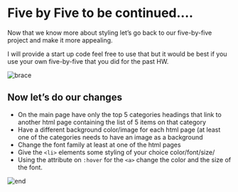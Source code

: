 # Five by Five to be continued....

Now that we know more about styling let’s go back to our five-by-five project and make it more appealing.

I will provide a start up code feel free to use that but it would be best if you use your own five-by-five that you did for the past HW.

![brace](http://www.quickmeme.com/img/10/10ce2fc1c9ce11e624670026c9b519ac893476fad058d1ab5154473d955fe160.jpg)

## Now let’s do our changes

* On the main page have only the top 5 categories headings that link to another html page containing the list of 5 items on that category
* Have a different background color/image for each html page (at least one of the categories needs to have an image as a background
* Change the font family at least at one of the html pages
* Give the `<li>` elements some styling of your choice color/font/size/
* Using the attribute on `:hover` for the `<a>` change the color and the size of the font.






![end](http://awesomelytechie.com/wp-content/uploads/2018/01/This-Changes-Everything-Meme.jpg)

